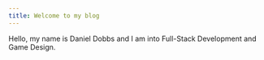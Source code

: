 ```yaml
---
title: Welcome to my blog
---
```


Hello, my name is Daniel Dobbs and I am into Full-Stack Development and Game Design. 
